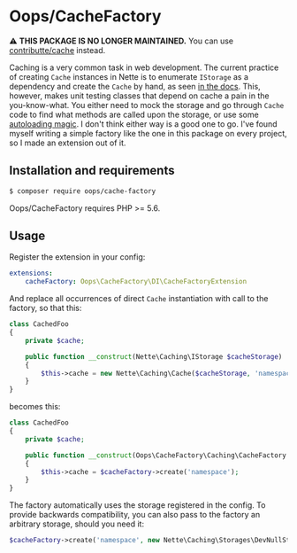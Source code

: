 # Oops/CacheFactory

:warning: **THIS PACKAGE IS NO LONGER MAINTAINED.** You can use [contributte/cache](https://github.com/contributte/cache) instead.

Caching is a very common task in web development. The current practice of creating `Cache` instances in Nette is to enumerate `IStorage` as a dependency and create the `Cache` by hand, as seen [in the docs](http://doc.nette.org/en/2.3/caching#toc-storage-service). This, however, makes unit testing classes that depend on cache a pain in the you-know-what. You either need to mock the storage and go through `Cache` code to find what methods are called upon the storage, or use some [autoloading magic](http://docs.mockery.io/en/latest/cookbook/mocking_hard_dependencies.html). I don't think either way is a good one to go. I've found myself writing a simple factory like the one in this package on every project, so I made an extension out of it.


## Installation and requirements

```bash
$ composer require oops/cache-factory
```

Oops/CacheFactory requires PHP >= 5.6.


## Usage

Register the extension in your config:

```yaml
extensions:
	cacheFactory: Oops\CacheFactory\DI\CacheFactoryExtension
```

And replace all occurrences of direct `Cache` instantiation with call to the factory, so that this:

```php
class CachedFoo
{
	private $cache;

	public function __construct(Nette\Caching\IStorage $cacheStorage)
	{
		$this->cache = new Nette\Caching\Cache($cacheStorage, 'namespace');
	}
}
```

becomes this:

```php
class CachedFoo
{
	private $cache;

	public function __construct(Oops\CacheFactory\Caching\CacheFactory $cacheFactory)
	{
		$this->cache = $cacheFactory->create('namespace');
	}
}
```

The factory automatically uses the storage registered in the config. To provide backwards compatibility, you can also pass to the factory an arbitrary storage, should you need it:

```php
$cacheFactory->create('namespace', new Nette\Caching\Storages\DevNullStorage());
```
